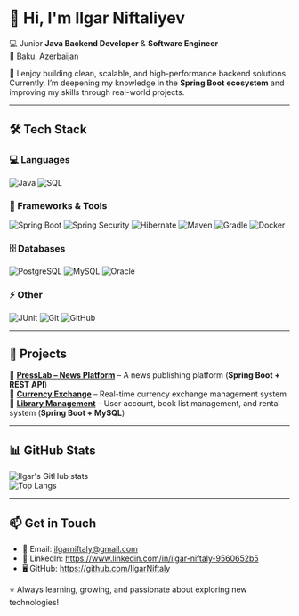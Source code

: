 # 👋 Hi, I'm Ilgar Niftaliyev  

💻 Junior **Java Backend Developer** & **Software Engineer**  
📍 Baku, Azerbaijan  

🌟 I enjoy building clean, scalable, and high-performance backend solutions.  
Currently, I’m deepening my knowledge in the **Spring Boot ecosystem** and improving my skills through real-world projects.  

---

## 🛠️ Tech Stack

### 💻 Languages  
![Java](https://img.shields.io/badge/Java-ED8B00?style=for-the-badge&logo=openjdk&logoColor=white) 
![SQL](https://img.shields.io/badge/SQL-336791?style=for-the-badge&logo=postgresql&logoColor=white)  

### 🚀 Frameworks & Tools  

![Spring Boot](https://img.shields.io/badge/Spring%20Boot-6DB33F?style=for-the-badge&logo=springboot&logoColor=white) 
![Spring Security](https://img.shields.io/badge/Spring%20Security-6DB33F?style=for-the-badge&logo=springsecurity&logoColor=white) 
![Hibernate](https://img.shields.io/badge/Hibernate-59666C?style=for-the-badge&logo=hibernate&logoColor=white) 
![Maven](https://img.shields.io/badge/Maven-C71A36?style=for-the-badge&logo=apachemaven&logoColor=white) 
![Gradle](https://img.shields.io/badge/Gradle-02303A?style=for-the-badge&logo=gradle&logoColor=white) 
![Docker](https://img.shields.io/badge/Docker-2496ED?style=for-the-badge&logo=docker&logoColor=white)  


### 🗄️ Databases  
![PostgreSQL](https://img.shields.io/badge/PostgreSQL-316192?style=for-the-badge&logo=postgresql&logoColor=white) 
![MySQL](https://img.shields.io/badge/MySQL-4479A1?style=for-the-badge&logo=mysql&logoColor=white) 
![Oracle](https://img.shields.io/badge/Oracle-F80000?style=for-the-badge&logo=oracle&logoColor=white)  

### ⚡ Other  
![JUnit](https://img.shields.io/badge/JUnit-25A162?style=for-the-badge&logo=junit5&logoColor=white) 
![Git](https://img.shields.io/badge/Git-F05032?style=for-the-badge&logo=git&logoColor=white) 
![GitHub](https://img.shields.io/badge/GitHub-181717?style=for-the-badge&logo=github&logoColor=white)  

---

## 🚀 Projects
🔹 [**PressLab – News Platform**](https://github.com/IlgarNiftaly/PRESS_LAB) – A news publishing platform (**Spring Boot + REST API**)  
🔹 [**Currency Exchange**](https://github.com/IlgarNiftaly/Currency_Exchange) – Real-time currency exchange management system  
🔹 [**Library Management**](https://github.com/IlgarNiftaly/BankApp) – User account, book list management, and rental system (**Spring Boot + MySQL**)  

---

## 📊 GitHub Stats
![Ilgar's GitHub stats](https://github-readme-stats.vercel.app/api?username=IlgarNiftaly&show_icons=true&theme=tokyonight)  
![Top Langs](https://github-readme-stats.vercel.app/api/top-langs/?username=IlgarNiftaly&layout=compact&theme=tokyonight)  

---

## 📫 Get in Touch
- 📧 Email: ilgarniftaly@gmail.com  
- 💼 LinkedIn: https://www.linkedin.com/in/ilgar-niftaly-9560652b5
- 🖥️ GitHub: https://github.com/IlgarNiftaly

⭐ Always learning, growing, and passionate about exploring new technologies!

